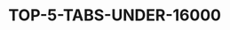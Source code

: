 # TOP-5-TABS-UNDER-16000
<!DOCTYPE HTML>
<html>
<head>  
<script type="text/javascript">
window.onload = function () {

var chart = new CanvasJS.Chart("chartContainer", {
	animationEnabled: true,
	title:{
		text: "Top 5 Tabs under 16000"
	},
	axisY: {
		title: "Tablets"
	},
	legend: {
		cursor:"pointer",
		itemclick : toggleDataSeries
	},
	toolTip: {
		shared: true,
		content: toolTipFormatter
	},
	data: [{
		type: "bar",
		showInLegend: true,
		name: "Samsung Galaxy Tab A 10.1",
		color: "#8fb339",
		dataPoints: [
            { y: 61, label: "DESIGN" },
			{ y: 46, label: "DISPLAY" },
            { y: 70, label: "PERFORMANCE" },
            { y: 46, label: "CAMERAS" },
            { y: 59, label: "AUDIO" },
            { y: 52, label: "BATTERY" },
			{ y: 69, label: "PROCESSOR"},
			{ y: 88, label: "FEATURES" }
		]
	},
	{
		type: "bar",
		showInLegend: true,
		name: "Lenovo Tab M10 FHD REL  ",
		color: "#01baef",
		dataPoints: [
          { y: 59, label: "DESIGN" },
			{ y: 44, label: "DISPLAY" },
            { y: 65, label: "PERFORMANCE" },
            { y: 36, label: "CAMERAS" },
            { y: 85, label: "AUDIO" },
            { y: 52, label: "BATTERY" },
			{ y: 61, label: "PROCESSOR"},
			{ y: 84, label: "FEATURES" }
		]
	},
	{
		type: "bar",
		showInLegend: true,
		name: "iBall iTAB MovieZ Tablet",
		color: "#e8871e",
		dataPoints: [
          { y: 65, label: "DESIGN" },
			{ y: 42, label: "DISPLAY" },
            { y: 55, label: "PERFORMANCE" },
            { y: 40, label: "CAMERAS" },
            { y: 55, label: "AUDIO" },
            { y: 45, label: "BATTERY" },
			{ y: 24, label: "PROCESSOR"},
			{ y: 68, label: "FEATURES" }
         ]
    },
     {
		type: "bar",
		showInLegend: true,
		name: "HUAWEI MediaPad T5  ",
		color: "#4b5842",
		dataPoints: [
          { y: 59, label: "DESIGN" },
			{ y: 46, label: "DISPLAY" },
            { y: 77, label: "PERFORMANCE" },
            { y: 44, label: "CAMERAS" },
            { y: 59, label: "AUDIO" },
            { y: 53, label: "BATTERY" },
			{ y: 67, label: "PROCESSOR"},
			{ y: 82, label: "FEATURES" }
		]
	},
     {
		type: "bar",
		showInLegend: true,
		name: "Lenovo Yoga Tab 3 10 Tablet",
		color: "#414288",
		dataPoints: [
         { y: 67, label: "DESIGN" },
			{ y: 44, label: "DISPLAY" },
            { y: 62, label: "PERFORMANCE" },
            { y: 32, label: "CAMERAS" },
            { y: 65, label: "AUDIO" },
            { y: 57, label: "BATTERY" },
			{ y: 61, label: "PROCESSOR"},
			{ y: 67, label: "FEATURES" }
		]
	}]
});
chart.render();

function toolTipFormatter(e) {
	var str = "";
	
	var str3;
	var str2 ;
	for (var i = 0; i < e.entries.length; i++){
		var str1 = "<span style= \"color:"+e.entries[i].dataSeries.color + "\">" + e.entries[i].dataSeries.name + "</span>: <strong>"+  e.entries[i].dataPoint.y + "</strong> <br/>" ;
		
		str = str.concat(str1);
	}
	str2 = "<strong>" + e.entries[0].dataPoint.label + "</strong> <br/>";
	
	return (str2.concat(str));
}

function toggleDataSeries(e) {
	if (typeof (e.dataSeries.visible) === "undefined" || e.dataSeries.visible) {
		e.dataSeries.visible = false;
	}
	else {
		e.dataSeries.visible = true;
	}
	chart.render();
}

}
</script>
</head>
<body>
<div id="chartContainer" style="height: 900px; width: 100%;"></div>
<script src="https://canvasjs.com/assets/script/canvasjs.min.js"></script>
</body>
</html>
